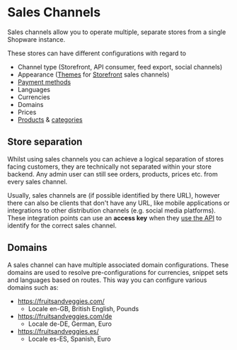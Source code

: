 # Sales Channels

Sales channels allow you to operate multiple, separate stores from a single Shopware instance.

These stores can have different configurations with regard to

* Channel type \(Storefront, API consumer, feed export, social channels\)
* Appearance \([Themes]() for [Storefront](../../../guides/plugins/plugins/storefront/README.md) sales channels\)
* [Payment methods](../checkout-concept/payments.md)
* Languages
* Currencies
* Domains
* Prices
* [Products](products.md) & [categories](categories.md)

## Store separation

Whilst using sales channels you can achieve a logical separation of stores facing customers, they are technically not separated within your store backend. Any admin user can still see orders, products, prices etc. from every sales channel.

Usually, sales channels are \(if possible identified by there URL\), however there can also be clients that don't have any URL, like mobile applications or integrations to other distribution channels \(e.g. social media platforms\). These integration points can use an **access key** when they [use the API](../../../guides/integrations-api/store-api-guide/#authentication-and-setup) to identify for the correct sales channel.

## Domains

A sales channel can have multiple associated domain configurations. These domains are used to resolve pre-configurations for currencies, snippet sets and languages based on routes. This way you can configure various domains such as:

<!-- markdown-link-check-disable -->
* https://fruitsandveggies.com/
  * Locale en-GB, British English, Pounds
* https://fruitsandveggies.com/de
  * Locale de-DE, German, Euro
* https://fruitsandveggies.es/
  * Locale es-ES, Spanish, Euro
<!-- markdown-link-check-enable-->

